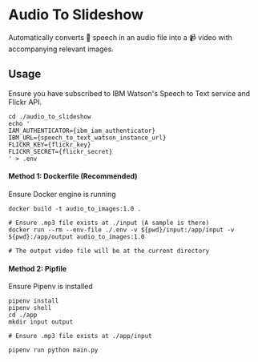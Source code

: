 
Audio To Slideshow 
=======

Automatically converts :speech_balloon: speech in an audio file into a :video_camera: video with accompanying relevant images.

## Usage
Ensure you have subscribed to IBM Watson's Speech to Text service and Flickr API.
```
cd ./audio_to_slideshow
echo '
IAM_AUTHENTICATOR={ibm_iam_authenticator}
IBM_URL={speech_to_text_watson_instance_url}
FLICKR_KEY={flickr_key}
FLICKR_SECRET={flickr_secret}
' > .env
```

#### Method 1: Dockerfile (Recommended)

Ensure Docker engine is running
```
docker build -t audio_to_images:1.0 .

# Ensure .mp3 file exists at ./input (A sample is there)
docker run --rm --env-file ./.env -v ${pwd}/input:/app/input -v ${pwd}:/app/output audio_to_images:1.0

# The output video file will be at the current directory
```
#### Method 2: Pipfile

Ensure Pipenv is installed
```
pipenv install
pipenv shell
cd ./app
mkdir input output

# Ensure .mp3 file exists at ./app/input

pipenv run python main.py
```


